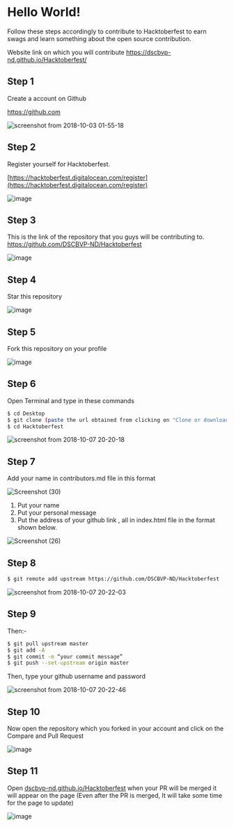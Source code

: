 # Hello World!
Follow these steps
accordingly to contribute to Hacktoberfest to earn swags and learn
something about the open source contribution.

Website link on which you will contribute
https://dscbvp-nd.github.io/Hacktoberfest/

## Step 1 
Create a account on Github

https://github.com

![screenshot from 2018-10-03 01-55-18](https://user-images.githubusercontent.com/29003047/46375174-58228080-c6b0-11e8-9735-82645c2801f4.png)


## Step 2 
Register yourself for Hacktoberfest.

[https://hacktoberfest.digitalocean.com/register](https://hacktoberfest.digitalocean.com/register)

![image](https://user-images.githubusercontent.com/47495666/94985504-02ba2c00-0575-11eb-94ab-f75f54168590.png)



## Step 3 
This is the link of the repository that you guys will be contributing to.
https://github.com/DSCBVP-ND/Hacktoberfest

![image](https://user-images.githubusercontent.com/47495666/94986896-0f904d00-0580-11eb-81f5-6a716eaaf12b.png)


## Step 4 
Star this repository

![image](https://user-images.githubusercontent.com/47495666/94985603-c1764c00-0575-11eb-9647-8971239612a6.png)


## Step 5 
Fork this repository on your profile

![image](https://user-images.githubusercontent.com/47495666/94985603-c1764c00-0575-11eb-9647-8971239612a6.png)


## Step 6 
Open Terminal and type in these commands
```bash
$ cd Desktop
$ git clone (paste the url obtained from clicking on "Clone or download" option on YOUR OWN PROFILE)
$ cd Hacktoberfest
```

![screenshot from 2018-10-07 20-20-18](https://user-images.githubusercontent.com/23727056/46583205-92a16a00-ca70-11e8-8437-5455cd21912b.png)


## Step 7 
Add your name in contributors.md file in this format
<!-- 
![screenshot from 2018-10-07 20-20-56](https://user-images.githubusercontent.com/23727056/46583219-cb414380-ca70-11e8-923c-c1a8044065e7.png) -->

![Screenshot (30)](https://user-images.githubusercontent.com/31778302/66143935-a355d300-e625-11e9-9a5a-0bbeb90d1bb7.png)

1. Put your name 
2. Put your personal message 
3. Put the address of your github link , all in index.html file in the format shown below.

<!-- ![screenshot from 2018-10-07 20-21-36](https://user-images.githubusercontent.com/23727056/46583221-cbd9da00-ca70-11e8-8b99-088b20ea4101.png) -->

![Screenshot (26)](https://user-images.githubusercontent.com/31778302/66140933-9387c000-e620-11e9-82d4-8afc0a7e0d39.png)

## Step 8
```bash
$ git remote add upstream https://github.com/DSCBVP-ND/Hacktoberfest
```

![screenshot from 2018-10-07 20-22-03](https://user-images.githubusercontent.com/23727056/46583237-19564700-ca71-11e8-9e33-535294216c92.png)



## Step 9
Then:-
```bash
$ git pull upstream master
$ git add -A 
$ git commit -m “your commit message”
$ git push --set-upstream origin master
```
Then, type your github username and password

![screenshot from 2018-10-07 20-22-46](https://user-images.githubusercontent.com/23727056/46583252-57ec0180-ca71-11e8-80ff-f0b5d612c8c0.png)


## Step 10
Now open the repository which you forked in your account and click on the Compare and Pull Request

![image](https://user-images.githubusercontent.com/47495666/94988030-ee335f00-0587-11eb-8cb9-5c4c889854f8.png)


## Step 11
Open [dscbvp-nd.github.io/Hacktoberfest](https://dscbvp-nd.github.io/Hacktoberfest/)
when your PR will be merged it will appear on the page (Even after the PR is merged, It will take some time for the page to update)

![image](https://user-images.githubusercontent.com/47495666/94987771-8892a300-0586-11eb-98d3-75a6b156cc97.png)
